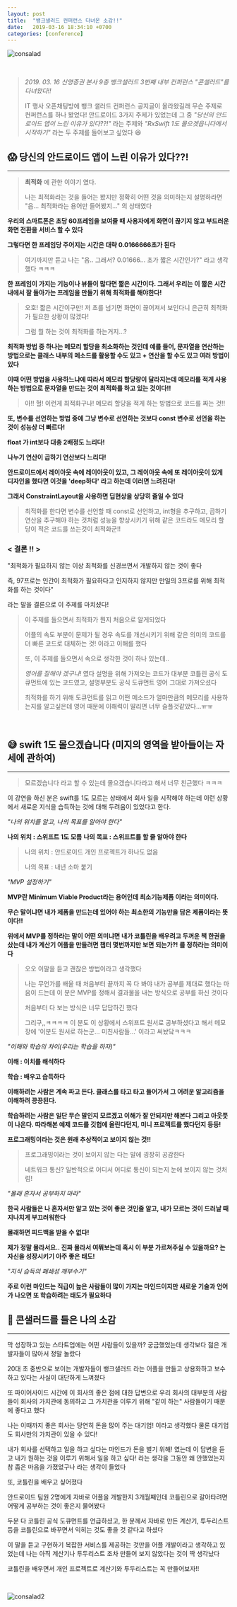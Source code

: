 ```yaml
---
layout: post
title:  "뱅크샐러드 컨퍼런스 다녀온 소감!!"
date:   2019-03-16 18:34:10 +0700
categories: [conference]
---
```

![consalad](https://user-images.githubusercontent.com/31889335/54476387-09bd0480-4840-11e9-9e0d-a3f99914f44c.PNG)

<br>


> _2019. 03. 16 신영증권 본사 9층 뱅크샐러드 3번째 내부 컨퍼런스 "콘샐러드"를 다녀왔다!!_ 
>
> IT 행사 오픈채팅방에 뱅크 샐러드 컨퍼런스 공지글이 올라왔길래 무슨 주제로 컨퍼런스를 하나 봤었다! 안드로이드 3가지 주제가 있었는데 그 중 _"당신의 안드로이드 앱이 느린 이유가 있다??!"_ 라는 주제와 _"RxSwift 1도 몰으겟읍니다에서 시작하기"_ 라는 두 주제를 들어보고 싶었다 😆

## 😱 당신의 안드로이드 앱이 느린 이유가 있다??!
---
>__최적화__ 에 관한 이야기 였다.
>
> 나는 최적화라는 것을 들어는 봤지만 정확히 어떤 것을 의미하는지 설명하라면 "음... 최적화라는 용어만 들어봤지..." 의 상태였다  

__우리의 스마트폰은 초당 60프레임을 보여줄 때 사용자에게 화면이 끊기지 않고 부드러운 화면 전환을 서비스 할 수 있다__

__그렇다면 한 프레임당 주어지는 시간은 대략 0.0166666초가 된다__

>여기까지만 듣고 나는 "음.. 그래서? 0.01666... 초가 짧은 시간인가?" 라고 생각했다 ㅋㅋㅋ

__한 프레임이 가지는 기능이나 뷰들이 많다면 짧은 시간이다. 그래서 우리는 이 짧은 시간 내에서 잘 돌아가는 프레임을 만들기 위해 최적화를 해야한다!__

> 오호! 짧은 시간이구만! 저 초를 넘기면 화면이 끊어져서 보인다니 은근히 최적화가 필요한 상황이 많겠다! 
>
>그럼 뭘 하는 것이 최적화를 하는거지...?

__최적화 방법 중 하나는 메모리 할당을 최소화하는 것인데 예를 들어, 문자열을 연산하는 방법으로는 클래스 내부의 메소드를 활용할 수도 있고 + 연산을 할 수도 있고 여러 방법이 있다__

__이때 어떤 방법을 사용하느냐에 따라서 메모리 할당량이 달라지는데 메모리를 적게 사용하는 방법으로 문자열을 만드는 것이 최적화를 하고 있는 것이다!!__

> 아!! 헐! 이런게 최적화구나! 메모리 할당을 적게 하는 방법으로 코드를 짜는 것!!

__또, 변수를 선언하는 방법 중에 그냥 변수로 선언하는 것보다 const 변수로 선언을 하는 것이 성능상 더 빠르다!__

__float 가 int보다 대충 2배정도 느리다!__

__나누기 연산이 곱하기 연산보다 느리다!__

__안드로이드에서 레이아웃 속에 레이아웃이 있고, 그 레이아웃 속에 또 레이아웃이 있게 디자인을 했다면 이것을 'deep하다' 라고 하는데 이러면 느려진다!__

__그래서 ConstraintLayout을 사용하면 딥현상을 상당히 줄일 수 있다__

> 최적화를 한다면 변수를 선언할 때 const로 선언하고, int형을 추구하고, 곱하기 연산을 추구해야 하는 것처럼 성능을 향상시키기 위해 같은 코드라도 메모리 할당이 적은 코드를 쓰는것이 최적화군!!

### < 결론 !! >

"최적화가 필요하지 않는 이상 최적화를 신경쓰면서 개발하지 않는 것이 좋다 

즉, 97프로는 인간이 최적화가 필요하다고 인지하지 않지만 만일의 3프로를 위해 최적화를 하는 것이다"

라는 말을 결론으로 이 주제를 마치셨다!

> 이 주제를 들으면서 최적화가 뭔지 처음으로 알게되었다
>
>어플의 속도 부분이 문제가 될 경우 속도를 개선시키기 위해 같은 의미의 코드를 더 빠른 코드로 대체하는 것! 이라고 이해를 했다
>
>또, 이 주제를 들으면서 속으로 생각한 것이 하나 있는데..
>
> _영어를 잘해야 겠구나!_ 였다 설명을 위해 가져오는 코드가 대부분 코틀린 공식 도큐먼트에 있는 코드였고, 설명부분도 공식 도큐먼트 영어 그대로 가져오셨다 
>
>최적화를 하기 위해 도큐먼트를 읽고 어떤 메소드가 얼마만큼의 메모리를 사용하는지를 알고싶은데 영어 때문에 이해력이 딸리면 너무 슬플것같았다...ㅠㅠ

<br>

## 😅 swift 1도 몰으겠습니다 (미지의 영역을 받아들이는 자세에 관하여)
---
> 모르겠습니다 라고 할 수 있는데 몰으겠습니다라고 해서 너무 친근했다 ㅋㅋㅋ

이 강연을 하신 분은 swift를 1도 모르는 상태에서 회사 일을 시작해야 하는데 이런 상황에서 새로운 지식을 습득하는 것에 대해 두려움이 있었다고 한다. 

_"나의 위치를 알고, 나의 목표를 알아야 한다"_

__나의 위치 : 스위프트 1도 모름__
__나의 목표 : 스위프트를 할 줄 알아야 한다__

>나의 위치 : 안드로이드 개인 프로젝트가 하나도 없음
>
>나의 목표 : 내년 소마 붙기

_"MVP 설정하기"_

__MVP란 Minimum Viable Product라는 용어인데 최소기능제품 이라는 의미이다.__

__무슨 말이냐면 내가 제품을 만드는데 있어야 하는 최소한의 기능만을 담은 제품이라는 뜻이다!!__

__위에서 MVP를 정하라는 말이 어떤 의미냐면 내가 코틀린을 배우려고 두꺼운 책 한권을 샀는데 내가 계산기 어플을 만들려면 챕터 몇번까지만 보면 되는가?! 를 정하라는 의미이다__

> 오오 이말을 듣고 괜찮은 방법이라고 생각했다 
>
> 나는 무언가를 배울 때 처음부터 끝까지 꼭 다 봐야 내가 공부를 제대로 했다는 마음이 드는데 이 분은 MVP를 정해서 결과물을 내는 방식으로 공부를 하신 것이다
>
> 처음부터 다 보는 방식은 너무 답답하긴 했다
>
>그리구,,ㅋㅋㅋㅋ 이 분도 이 상황에서 스위프트 원서로 공부하셨다고 해서 메모장에 '이분도 원서로 하는군... 미친사람들...' 이라고 써놨닼ㅋㅋㅋ

_"이해와 학습의 차이(우리는 학습을 하자)"_

__이해 : 이치를 해석하다__

__학습 : 배우고 습득하다__

__이해하려는 사람은 계속 파고 든다. 클래스를 타고 타고 들어가서 그 어려운 알고리즘을 이해하려 끙끙된다.__

__학습하려는 사람은 일단 무슨 말인지 모르겠고 이해가 잘 안되지만 해본다 그리고 아웃풋이 나온다. 따라해본 예제 코드를 깃헙에 올린다던지, 미니 프로젝트를 했다던지 등등!__

__프로그래밍이라는 것은 원래 추상적이고 보이지 않는 것!!__

> 프로그래밍이라는 것이 보이지 않는 다는 말에 굉장히 공감한다
>
> 네트워크 통신? 일반적으로 어디서 어디로 통신이 되는지 눈에 보이지 않는 것처럼! 

_"몰래 혼자서 공부하지 마라"_

__한국 사람들은 나 혼자서만 알고 있는 것이 좋은 것인줄 알고, 내가 모르는 것이 드러날 때 지나치게 부끄러워한다__

__몰래하면 피드백을 받을 수 없다!__

__제가 정말 몰라서요.. 진짜 몰라서 여쭤보는데 혹시 이 부분 가르쳐주실 수 있을까요? 는 자신을 성장시키기 아주 좋은 태도!__

_"지식 습득의 폐쇄성 깨부수기"_

__주로 이런 마인드는 직급이 높은 사람들이 많이 가지는 마인드이지만 새로운 기술과 언어가 나오면 또 학습하려는 태도가 필요하다__

## 💨 콘샐러드를 들은 나의 소감
---
막 성장하고 있는 스타트업에는 어떤 사람들이 있을까? 궁금했었는데 생각보다 젊은 개발자들이 많아서 정말 놀랐다

20대 초 중반으로 보이는 개발자들이 뱅크샐러드 라는 어플을 만들고 상용화하고 보수하고 있다는 사실이 대단하게 느껴졌다 

또 파이어사이드 시간에 이 회사의 좋은 점에 대한 답변으로 우리 회사의 대부분의 사람들이 회사의 가치관에 동의하고 그 가치관을 이루기 위해 "같이 하는" 사람들이기 때문에 좋다고 했다

나는 이때까지 좋은 회사는 당연히 돈을 많이 주는 대기업! 이라고 생각했다 물론 대기업도 회사만의 가치관이 있을 수 있다! 

 내가 회사를 선택하고 일을 하고 싶다는 마인드가 돈을 벌기 위해! 였는데 이 답변을 듣고 내가 원하는 것을 이루기 위해서 일을 하고 싶다! 라는 생각을 그동안 왜 안했었는지 참 좁은 마음을 가졌었구나 라는 생각이 들었다

또, 코틀린을 배우고 싶어졌다 

안드로이드 팀원 2명에게 자바로 어플을 개발한지 3개월째인데 코틀린으로 갈아타려면 어떻게 공부하는 것이 좋은지 물어봤다

두분 다 코틀린 공식 도큐먼트를 언급하셨고, 한 분께서 자바로 만든 계산기, 투두리스트 등을 코틀린으로 바꾸면서 익히는 것도 좋을 것 같다고 하셨다

이 말을 듣고 구현하기 복잡한 서비스를 제공하는 것만을 어플 개발이라고 생각하고 있었는데 나는 아직 계산기나 투두리스트 조차 만들어 보지 않았다는 것이 딱 생각났다 

코틀린을 배우면서 개인 프로젝트로 계산기와 투두리스트는 꼭 만들어보자!!

<br>


![consalad2](https://user-images.githubusercontent.com/31889335/54476664-6bcb3900-4843-11e9-98b8-9d1ee49a40f5.png)

